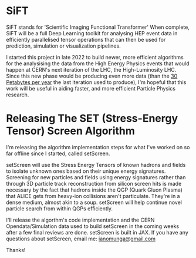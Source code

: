 # SiFT
SiFT stands for 'Scientific Imaging Functional Transformer'
When complete, SiFT will be a full Deep Learning toolkit for analysing HEP event data in efficiently parallelised tensor operations that can then be used for prediction, simulation or visualization pipelines.  

I started this project in late 2022 to build newer, more efficient algorithms for the analysising the data from the High Energy Physics events that would happen at CERN's next iteration of the LHC, the High-Luminosity LHC. Since this new phase would be producing even more data (than the [30 Petabytes per year](https://home.cern/resources/faqs/facts-and-figures-about-lhc#:~:text=The%20CERN%20Data%20Centre%20stores,are%20permanently%20archived%2C%20on%20tape.) the last iteration used to produce), I'm hopeful that this work will be useful in aiding faster, and more efficient Particle Physics research. 


# Releasing The SET (Stress-Energy Tensor) Screen Algorithm 
I'm releasing the algorithm implementation steps for what I've worked on so far offline since I started, called setScreen. 

setScreen will use the Stress Energy Tensors of known hadrons and fields to isolate unknown ones based on their unique energy signatures. Screening for new particles and fields using energy signatures rather than through 3D particle track reconstruction from silicon screen hits is made necessary by the fact that hadrons inside the QGP (Quark Gluon Plasma) that ALICE gets from heavy-ion collisions aren't particulate. They're in a dense medium, almost akin to a soup. setScreen will help continue novel particle search from within QGPs efficiently. 

I'll release the algorthm's code implementation and the CERN Opendata/Simulation data used to build setScreen in the coming weeks after a few final reviews are done. setScreen is built in JAX.
If you have any questions about setScreen, email me: ianomunga@gmail.com

Thanks!
